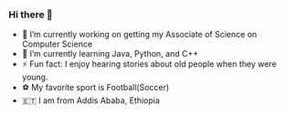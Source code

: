 ### Hi there 👋



- 🔭 I’m currently working on getting my Associate of Science on Computer Science
- 🌱 I’m currently learning Java, Python, and C++
- ⚡ Fun fact: I enjoy hearing stories about old people when they were young.
- ⚽ My favorite sport is Football(Soccer)
- 🇪🇹 I am from Addis Ababa, Ethiopia

